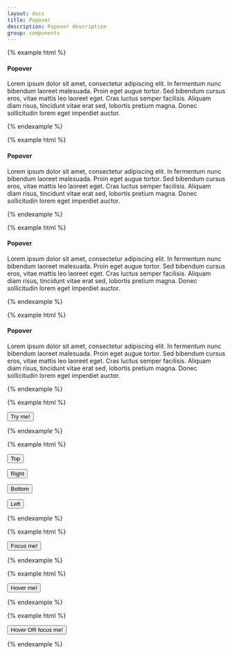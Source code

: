 ```yaml
---
layout: docs
title: Popover
description: Popover description
group: components
---
```


{% example html %}

<div class="{{ site.css_prefix }}-popover">
   <div class="{{ site.css_prefix }}-popover__arrow {{ site.css_prefix }}-popover__arrow--top"></div>
   <div class="{{ site.css_prefix }}-popover__header">
      <h4 class="{{ site.css_prefix }}-text {{ site.css_prefix }}-popover__header__title">Popover</h4>
   </div>
   <div class="{{ site.css_prefix }}-popover__content {{ site.css_prefix }}-text">
      Lorem ipsum dolor sit amet, consectetur adipiscing elit. In fermentum nunc bibendum laoreet malesuada. Proin eget augue tortor. Sed bibendum cursus eros, vitae mattis leo laoreet eget. Cras luctus semper facilisis. Aliquam diam risus, tincidunt vitae erat sed, lobortis pretium magna. Donec sollicitudin lorem eget imperdiet auctor.
   </div>
</div>

{% endexample %}

{% example html %}

<div class="{{ site.css_prefix }}-popover">
   <div class="{{ site.css_prefix }}-popover__arrow {{ site.css_prefix }}-popover__arrow--bottom"></div>
   <div class="{{ site.css_prefix }}-popover__header">
      <h4 class="{{ site.css_prefix }}-text {{ site.css_prefix }}-popover__header__title">Popover</h4>
   </div>
   <div class="{{ site.css_prefix }}-popover__content {{ site.css_prefix }}-text">
      Lorem ipsum dolor sit amet, consectetur adipiscing elit. In fermentum nunc bibendum laoreet malesuada. Proin eget augue tortor. Sed bibendum cursus eros, vitae mattis leo laoreet eget. Cras luctus semper facilisis. Aliquam diam risus, tincidunt vitae erat sed, lobortis pretium magna. Donec sollicitudin lorem eget imperdiet auctor.
   </div>
</div>

{% endexample %}

{% example html %}

<div class="{{ site.css_prefix }}-popover">
   <div class="{{ site.css_prefix }}-popover__arrow {{ site.css_prefix }}-popover__arrow--left"></div>
   <div class="{{ site.css_prefix }}-popover__header">
      <h4 class="{{ site.css_prefix }}-text {{ site.css_prefix }}-popover__header__title">Popover</h4>
   </div>
   <div class="{{ site.css_prefix }}-popover__content">
      Lorem ipsum dolor sit amet, consectetur adipiscing elit. In fermentum nunc bibendum laoreet malesuada. Proin eget augue tortor. Sed bibendum cursus eros, vitae mattis leo laoreet eget. Cras luctus semper facilisis. Aliquam diam risus, tincidunt vitae erat sed, lobortis pretium magna. Donec sollicitudin lorem eget imperdiet auctor.
   </div>
</div>

{% endexample %}

{% example html %}

<div class="{{ site.css_prefix }}-popover">
   <div class="{{ site.css_prefix }}-popover__arrow {{ site.css_prefix }}-popover__arrow--right"></div>
   <div class="{{ site.css_prefix }}-popover__header">
      <h4 class="{{ site.css_prefix }}-text {{ site.css_prefix }}-popover__header__title">Popover</h4>
   </div>
   <div class="{{ site.css_prefix }}-popover__content">
      Lorem ipsum dolor sit amet, consectetur adipiscing elit. In fermentum nunc bibendum laoreet malesuada. Proin eget augue tortor. Sed bibendum cursus eros, vitae mattis leo laoreet eget. Cras luctus semper facilisis. Aliquam diam risus, tincidunt vitae erat sed, lobortis pretium magna. Donec sollicitudin lorem eget imperdiet auctor.
   </div>
</div>

{% endexample %}

{% example html %}

<button 
   class="{{ site.css_prefix }}-button {{ site.css_prefix }}-button--primary example-popover"
   data-placement="top"
   data-title="Lorem ipsum"
   data-content="Lorem ipsum dolor sit amet, consectetur adipiscing elit. In fermentum nunc bibendum laoreet malesuada. Proin eget augue tortor. Sed bibendum cursus eros, vitae mattis leo laoreet eget.">
   Try me!
</button>

{% endexample %}

{% example html %}

<button 
   class="{{ site.css_prefix }}-button example-popover"
   data-placement="top"
   data-title="Lorem ipsum"
   data-content="Lorem ipsum dolor sit amet, consectetur adipiscing elit. In fermentum nunc bibendum laoreet malesuada. Proin eget augue tortor. Sed bibendum cursus eros, vitae mattis leo laoreet eget.">
   Top
</button>

<button 
   class="{{ site.css_prefix }}-button example-popover"
   data-placement="right"
   data-title="Lorem ipsum"
   data-content="Lorem ipsum dolor sit amet, consectetur adipiscing elit. In fermentum nunc bibendum laoreet malesuada. Proin eget augue tortor. Sed bibendum cursus eros, vitae mattis leo laoreet eget.">
   Right
</button>

<button 
   class="{{ site.css_prefix }}-button example-popover"
   data-placement="bottom"
   data-title="Lorem ipsum"
   data-content="Lorem ipsum dolor sit amet, consectetur adipiscing elit. In fermentum nunc bibendum laoreet malesuada. Proin eget augue tortor. Sed bibendum cursus eros, vitae mattis leo laoreet eget.">
   Bottom
</button>

<button 
   class="{{ site.css_prefix }}-button example-popover"
   data-placement="left"
   data-title="Lorem ipsum"
   data-content="Lorem ipsum dolor sit amet, consectetur adipiscing elit. In fermentum nunc bibendum laoreet malesuada. Proin eget augue tortor. Sed bibendum cursus eros, vitae mattis leo laoreet eget.">
   Left
</button>

{% endexample %}

{% example html %}

<button 
   class="{{ site.css_prefix }}-button {{ site.css_prefix }}-button--primary example-popover"
   data-placement="top"
   data-trigger="focus"
   data-title="Lorem ipsum"
   data-content="Lorem ipsum dolor sit amet, consectetur adipiscing elit. In fermentum nunc bibendum laoreet malesuada. Proin eget augue tortor. Sed bibendum cursus eros, vitae mattis leo laoreet eget.">
   Focus me!
</button>

{% endexample %}

{% example html %}

<button 
   class="{{ site.css_prefix }}-button {{ site.css_prefix }}-button--primary example-popover"
   data-placement="top"
   data-trigger="hover"
   data-title="Lorem ipsum"
   data-content="Lorem ipsum dolor sit amet, consectetur adipiscing elit. In fermentum nunc bibendum laoreet malesuada. Proin eget augue tortor. Sed bibendum cursus eros, vitae mattis leo laoreet eget.">
   Hover me!
</button>

{% endexample %}

{% example html %}

<button 
   class="{{ site.css_prefix }}-button {{ site.css_prefix }}-button--primary example-popover"
   data-placement="top"
   data-trigger="hover focus"
   data-title="Lorem ipsum"
   data-content="Lorem ipsum dolor sit amet, consectetur adipiscing elit. In fermentum nunc bibendum laoreet malesuada. Proin eget augue tortor. Sed bibendum cursus eros, vitae mattis leo laoreet eget.">
   Hover OR focus me!
</button>

{% endexample %}
